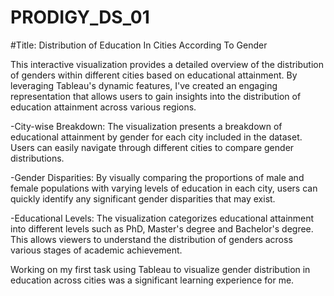 # PRODIGY_DS_01
#Title: Distribution of Education In Cities According To Gender

This interactive visualization provides a detailed overview of the distribution of genders within different cities based on educational attainment. By leveraging Tableau's dynamic features, I've created an engaging representation that allows users to gain insights into the distribution of education attainment across various regions.

-City-wise Breakdown: The visualization presents a breakdown of educational attainment by gender for each city included in the dataset. Users can easily navigate through different cities to compare gender distributions.

-Gender Disparities: By visually comparing the proportions of male and female populations with varying levels of education in each city, users can quickly identify any significant gender disparities that may exist.

-Educational Levels: The visualization categorizes educational attainment into different levels such as PhD, Master's degree and Bachelor's degree. This allows viewers to understand the distribution of genders across various stages of academic achievement.

Working on my first task using Tableau to visualize gender distribution in education across cities was a significant learning experience for me.
